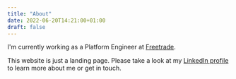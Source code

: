 ```yaml
---
title: "About"
date: 2022-06-20T14:21:00+01:00
draft: false
---
```


I'm currently working as a Platform Engineer at [Freetrade](https://freetrade.io/). 

This website is just a landing page. Please take a look at my [LinkedIn profile](https://www.linkedin.com/in/rstreefland/) to learn more about me or get in touch.
